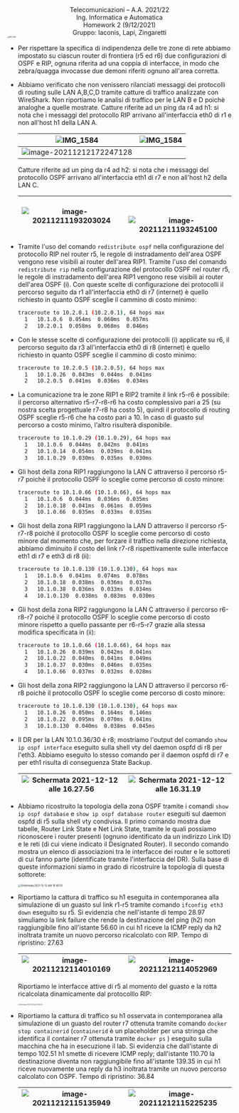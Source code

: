 <div align="center">Telecomunicazioni – A.A. 2021/22</div>
<div align="center">Ing. Informatica e Automatica</div>
<div align="center">Homework 2 (9/12/2021)</div>
<div align="center">Gruppo: Iaconis, Lapi, Zingaretti</div>

<img src="/Users/mattiazingaretti/Downloads/IMG_1584.jpg" alt="IMG_1584" style="zoom:24%;" />



- Per rispettare la specifica di indipendenza delle tre zone di rete abbiamo impostato su ciascun router di frontiera (r5 ed r6) due configurazioni di OSPF e RIP, ognuna riferita ad una coppia di interfacce, in modo che zebra/quagga invocasse due demoni riferiti ognuno all'area corretta. 

- Abbiamo verificato che non venissero rilanciati messaggi dei protocolli di routing sulle LAN A,B,C,D tramite catture di traffico analizzate con WireShark. Non riportiamo le analisi di traffico per le LAN B e D poichè analoghe a quelle mostrate. 
  Catture riferite ad un ping da r4 ad h1: si nota che i messaggi del protocollo RIP arrivano all'interfaccia eth0 di r1 e non all'host h1 della LAN A.

  | <img src="/Users/mattiazingaretti/Library/Application Support/typora-user-images/image-20211211192055904.png" alt="IMG_1584" style="" /> | <img src="/Users/mattiazingaretti/Library/Application Support/typora-user-images/image-20211211192139732.png" alt="IMG_1584"/> |
  | ------------------------------------------------------------ | :----------------------------------------------------------: |
  | <img src="/Users/mattiazingaretti/Library/Application Support/typora-user-images/image-20211212172247128.png" alt="image-20211212172247128"  /> |                                                              |

  
  
  
  
  
  

  Catture riferite ad un ping da r4 ad h2: si nota che i messaggi del protocollo OSPF arrivano all'interfaccia eth1 di r7 e non all'host h2 della LAN C.
  
  | <img src="/Users/mattiazingaretti/Library/Application Support/typora-user-images/image-20211211193203024.png" alt="image-20211211193203024" /> | <br /><br /><img src="/Users/mattiazingaretti/Library/Application Support/typora-user-images/image-20211211193245100.png" alt="image-20211211193245100" /> |
  | :----------------------------------------------------------: | :----------------------------------------------------------: |
  
- Tramite l'uso del comando `redistribute ospf` nella configurazione del protocollo RIP nel router r5, le regole di instradamento dell'area OSPF vengono rese visibili ai router dell'area RIP1.
  Tramite l'uso del comando `redistribute rip` nella configurazione del protocollo OSPF nel router r5, le regole di instradamento dell'area RIP1 vengono rese visibili ai router dell'area OSPF (i). 
  Con queste scelte di configurazione dei protocolli il percorso seguito da r1 all'interfaccia eth0 di r7 (internet) è quello richiesto in quanto OSPF sceglie il cammino di costo minimo: 

  ```bash
  traceroute to 10.2.0.1 (10.2.0.1), 64 hops max
    1   10.1.0.6  0.054ms  0.060ms  0.057ms 
    2   10.2.0.1  0.058ms  0.068ms  0.046ms 
  ```

- Con le stesse scelte di configurazione dei protocolli (i) applicate su r6, il percorso seguito da r3 all'interfaccia eth0 di r8 (internet) è quello richiesto in quanto OSPF sceglie il cammino di costo minimo: 

  ```bash
  traceroute to 10.2.0.5 (10.2.0.5), 64 hops max
    1   10.1.0.26  0.043ms  0.044ms  0.041ms 
    2   10.2.0.5  0.041ms  0.036ms  0.034ms
  ```

- La comunicazione tra le zone RIP1 e RIP2 tramite il link r5-r6 è possibile: il percorso alternativo r5-r7-r8-r6 ha costo complessivo pari a 25 (su nostra scelta progettuale r7-r8 ha costo 5), quindi il protocollo di routing OSPF sceglie r5-r6 che ha costo pari a 10. In caso di guasto sul percorso a costo minimo, l'altro risulterà disponibile.

  ```bash
  traceroute to 10.1.0.29 (10.1.0.29), 64 hops max
    1   10.1.0.6  0.044ms  0.042ms  0.041ms 
    2   10.1.0.14  0.054ms  0.039ms  0.041ms 
    3   10.1.0.29  0.030ms  0.035ms  0.030ms 
  ```

- Gli host della zona RIP1 raggiungono la LAN C attraverso il percorso r5-r7 poichè il protocollo OSPF lo sceglie come percorso di costo minore:

  ```bash
  traceroute to 10.1.0.66 (10.1.0.66), 64 hops max
    1   10.1.0.6  0.044ms  0.036ms  0.035ms 
    2   10.1.0.18  0.041ms  0.061ms  0.059ms 
    3   10.1.0.66  0.035ms  0.033ms  0.035ms 
  ```

  

  

  

  
  
  
  
- Gli host della zona RIP1 raggiungono la LAN D attraverso il percorso r5-r7-r8 poichè il protocollo OSPF lo sceglie come percorso di costo minore dal momento che, per forzare il traffico nella direzione richiesta, abbiamo diminuito il costo del link r7-r8 rispettivamente sulle interfacce eth1 di r7 e eth3 di r8 (ii):

  ```bash
  traceroute to 10.1.0.130 (10.1.0.130), 64 hops max
    1   10.1.0.6  0.041ms  0.074ms  0.078ms 
    2   10.1.0.18  0.038ms  0.036ms  0.037ms 
    3   10.1.0.38  0.036ms  0.033ms  0.034ms 
    4   10.1.0.130  0.038ms  0.083ms  0.030ms 
  ```

- Gli host della zona RIP2 raggiungono la LAN C attraverso il percorso r6-r8-r7 poiché il protocollo OSPF lo sceglie come percorso di costo minore rispetto a quello passante per r6-r5-r7 grazie alla stessa modifica specificata in (ii): 

  ```bash
  traceroute to 10.1.0.66 (10.1.0.66), 64 hops max
    1   10.1.0.26  0.039ms  0.042ms  0.041ms 
    2   10.1.0.22  0.040ms  0.041ms  0.049ms 
    3   10.1.0.37  0.030ms  0.046ms  0.035ms 
    4   10.1.0.66  0.037ms  0.032ms  0.028ms 
  ```

- Gli host della zona RIP2 raggiungono la LAN D attraverso il percorso r6-r8 poichè il protocollo OSPF lo sceglie come percorso di costo minore:

  ```bash
  traceroute to 10.1.0.130 (10.1.0.130), 64 hops max
    1   10.1.0.26  0.050ms  0.164ms  0.146ms 
    2   10.1.0.22  0.095ms  0.070ms  0.041ms 
    3   10.1.0.130  0.040ms  0.038ms  0.045ms 
  ```

- Il DR per la LAN 10.1.0.36/30 è r8; mostriamo l'output del comando `show ip ospf interface` eseguito sulla shell vty del daemon ospfd di r8 per l'eth3. Abbiamo eseguito lo stesso comando per il daemon ospfd di r7 e per eth1 risulta di conseguenza State Backup.
  
  | <img src="/Users/mattiazingaretti/Library/Application Support/typora-user-images/Schermata 2021-12-12 alle 16.27.56.png" alt="Schermata 2021-12-12 alle 16.27.56" /> | <img src="/Users/mattiazingaretti/Library/Application Support/typora-user-images/Schermata 2021-12-12 alle 16.31.19.png" alt="Schermata 2021-12-12 alle 16.31.19"  /> |
  | :----------------------------------------------------------: | :----------------------------------------------------------: |
  
  
  
- Abbiamo ricostruito la topologia della zona OSPF tramite i comandi `show ip ospf database` e `show ip ospf database router` eseguiti sul daemon ospfd di r5 sulla shell vty condivisa. Il primo comando mostra due tabelle, Router Link State e Net Link State, tramite le quali possiamo riconoscere i router presenti (ognuno identificato da un indirizzo Link ID) e le reti (di cui viene indicato il Designated Router). Il secondo comando mostra un elenco di associazioni tra le interfacce dei router e le sottoreti di cui fanno parte (identificate tramite l'interfaccia del DR). Sulla base di queste informazioni siamo in grado di ricostruire la topologia di questa sottorete: 

  <img src="/Users/mattiazingaretti/Library/Application Support/typora-user-images/Schermata 2021-12-12 alle 16.40.55.png" alt="Schermata 2021-12-12 alle 16.40.55" style="zoom:40%;" />

- Riportiamo la cattura di traffico su h1 eseguita in contemporanea alla simulazione di un guasto sul link r1-r5 tramite comando `ifconfig eth3 down` eseguito su r5. Si evidenzia che nell'istante di tempo 28.97 simuliamo la link failure che rende la destinazione del ping (h2) non raggiungibile fino all'istante 56.60 in cui h1 riceve la ICMP reply da h2 inoltrata tramite un nuovo percorso ricalcolato con RIP. Tempo di ripristino: 27.63
  
  | <img src="/Users/mattiazingaretti/Library/Application Support/typora-user-images/image-20211212114010169.png" alt="image-20211212114010169"  /> | <img src="/Users/mattiazingaretti/Library/Application Support/typora-user-images/image-20211212114052969.png" alt="image-20211212114052969"  /> |
  | :----------------------------------------------------------: | :----------------------------------------------------------: |
  
  
  
  
  
  
  
  
  
  
  
  
  
  
  Riportiamo le interfacce attive di r5 al momento del guasto e la rotta ricalcolata dinamicamente dal  protocolllo RIP:
  
  <img src="/Users/mattiazingaretti/Library/Application Support/typora-user-images/Schermata 2021-12-12 alle 15.45.50.png" alt="Schermata 2021-12-12 alle 15.45.50" style="zoom:22%;" />
  
- Riportiamo la cattura di traffico su h1 osservata in contemporanea alla simulazione di un guasto del router r7 ottenuta tramite comando `docker stop containerid` (`containerid` è un placeholder per una stringa che identifica il container r7 ottenuta tramite `docker ps` )  eseguito sulla macchina che ha in esecuzione il lab. 
  Si evidenzia che dall'istante di tempo 102.51 h1 smette di ricevere ICMP reply; dall'istante 110.70 la destinazione diventa non raggiungibile fino all'istante 139.35 in cui h1 riceve nuovamente una reply da h3 inoltrata tramite un nuovo percorso calcolato con OSPF. Tempo di ripristino: 36.84
  
  | <img src="/Users/mattiazingaretti/Library/Application Support/typora-user-images/image-20211212115135949.png" alt="image-20211212115135949"/> | <img src="/Users/mattiazingaretti/Library/Application Support/typora-user-images/image-20211212115225235.png" alt="image-20211212115225235" /> |
  | :----------------------------------------------------------: | :----------------------------------------------------------: |
  
  

